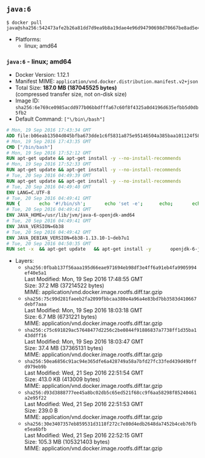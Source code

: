 ## `java:6`

```console
$ docker pull java@sha256:542473afe2b26a81dd7d9ea9b8a19dae4e96d94790698d70667be8ad5e4a9ac1
```

-	Platforms:
	-	linux; amd64

### `java:6` - linux; amd64

-	Docker Version: 1.12.1
-	Manifest MIME: `application/vnd.docker.distribution.manifest.v2+json`
-	Total Size: **187.0 MB (187045525 bytes)**  
	(compressed transfer size, not on-disk size)
-	Image ID: `sha256:6e769ce0985acdd977b06bbdfffa67c60f8f4325a0d4196d635efbb5d0db5fb2`
-	Default Command: `["\/bin\/bash"]`

```dockerfile
# Mon, 19 Sep 2016 17:43:34 GMT
ADD file:b06eab13504d045bfba673dde1c6f5831a875e95146504a385baa101124f58f5 in / 
# Mon, 19 Sep 2016 17:43:35 GMT
CMD ["/bin/bash"]
# Mon, 19 Sep 2016 17:52:12 GMT
RUN apt-get update && apt-get install -y --no-install-recommends 		ca-certificates 		curl 		wget 	&& rm -rf /var/lib/apt/lists/*
# Mon, 19 Sep 2016 17:52:33 GMT
RUN apt-get update && apt-get install -y --no-install-recommends 		bzr 		git 		mercurial 		openssh-client 		subversion 				procps 	&& rm -rf /var/lib/apt/lists/*
# Tue, 20 Sep 2016 04:49:39 GMT
RUN apt-get update && apt-get install -y --no-install-recommends 		bzip2 		unzip 		xz-utils 	&& rm -rf /var/lib/apt/lists/*
# Tue, 20 Sep 2016 04:49:40 GMT
ENV LANG=C.UTF-8
# Tue, 20 Sep 2016 04:49:41 GMT
RUN { 		echo '#!/bin/sh'; 		echo 'set -e'; 		echo; 		echo 'dirname "$(dirname "$(readlink -f "$(which javac || which java)")")"'; 	} > /usr/local/bin/docker-java-home 	&& chmod +x /usr/local/bin/docker-java-home
# Tue, 20 Sep 2016 04:49:41 GMT
ENV JAVA_HOME=/usr/lib/jvm/java-6-openjdk-amd64
# Tue, 20 Sep 2016 04:49:41 GMT
ENV JAVA_VERSION=6b38
# Tue, 20 Sep 2016 04:49:42 GMT
ENV JAVA_DEBIAN_VERSION=6b38-1.13.10-1~deb7u1
# Tue, 20 Sep 2016 04:50:35 GMT
RUN set -x 	&& apt-get update 	&& apt-get install -y 		openjdk-6-jdk="$JAVA_DEBIAN_VERSION" 	&& rm -rf /var/lib/apt/lists/* 	&& [ "$JAVA_HOME" = "$(docker-java-home)" ]
```

-	Layers:
	-	`sha256:0fbab137f56aaa195d66eae971694eb98df3e4ff6a91eb4fa9905994ef40e5a1`  
		Last Modified: Mon, 19 Sep 2016 17:48:55 GMT  
		Size: 37.2 MB (37214522 bytes)  
		MIME: application/vnd.docker.image.rootfs.diff.tar.gzip
	-	`sha256:75c99d281faeeb2fa2099fbbcaa380e4a96a4e83bd7bb3583d410667debf7aaa`  
		Last Modified: Mon, 19 Sep 2016 18:03:18 GMT  
		Size: 6.7 MB (6731221 bytes)  
		MIME: application/vnd.docker.image.rootfs.diff.tar.gzip
	-	`sha256:c75c691829ac57648477d2256c2be0844f91886837a7738ff1d35ba143ddff16`  
		Last Modified: Mon, 19 Sep 2016 18:03:47 GMT  
		Size: 37.4 MB (37365131 bytes)  
		MIME: application/vnd.docker.image.rootfs.diff.tar.gzip
	-	`sha256:50ea6856c91ac94e365dfe6a428749a58a7bfd27fc33fed439d49bffd979eb9b`  
		Last Modified: Wed, 21 Sep 2016 22:51:54 GMT  
		Size: 413.0 KB (413009 bytes)  
		MIME: application/vnd.docker.image.rootfs.diff.tar.gzip
	-	`sha256:d93d3888777ee45a8bc02db5c65ed521f68cc9f6aa58298f85240461a2e95f22`  
		Last Modified: Wed, 21 Sep 2016 22:51:53 GMT  
		Size: 239.0 B  
		MIME: application/vnd.docker.image.rootfs.diff.tar.gzip
	-	`sha256:30e3407357eb859531d3118f272c7e80d4edb2648da7452b4ceb76fbe5ea6bfb`  
		Last Modified: Wed, 21 Sep 2016 22:52:15 GMT  
		Size: 105.3 MB (105321403 bytes)  
		MIME: application/vnd.docker.image.rootfs.diff.tar.gzip
